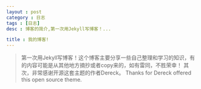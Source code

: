 ```yaml
---
layout : post 
category : 日志
tags : [日志]
desc : 博客的简介,第一次用Jekyll写博客！...

title : 我的博客!
---
```

>第一次用Jekyll写博客！这个博客主要分享一些自己整理和学习的知识，有的内容可能是从其他地方摘抄或者copy来的，如有雷同，不胜荣幸！
>其次，非常感谢开源这套主题的作者Dereck。
>Thanks for Dereck offered this open source theme.